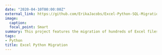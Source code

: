 ```yaml
---
date: "2020-04-10T00:00:00Z"
external_link: https://github.com/ErikaJacobs/Excel-Python-SQL-Migration
image:
  caption: 
  focal_point: Smart
summary: This project features the migration of hundreds of Excel files with the same format to SQL using Python.
tags:
- Python
title: Excel Python Migration
---
```

